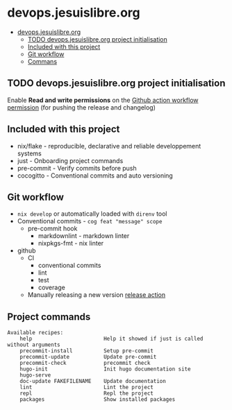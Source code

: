 # devops.jesuislibre.org

<!--toc:start-->

- [devops.jesuislibre.org](#repository)
  - [TODO devops.jesuislibre.org project initialisation](#todo-repository-project-initialisation)
  - [Included with this project](#included-with-this-project)
  - [Git workflow](#git-workflow)
  - [Commans](#commans)

<!--toc:end-->

## TODO devops.jesuislibre.org project initialisation

Enable **Read and write permissions** on the
[Github action workflow permission](https://github.com/badele/devops.jesuislibre.org/settings/actions)
(for pushing the release and changelog)

## Included with this project

- nix/flake - reproducible, declarative and reliable developpement systems
- just - Onboarding project commands
- pre-commit - Verify commits before push
- cocogitto - Conventional commits and auto versioning

## Git workflow

- `nix develop` or automatically loaded with `direnv` tool
- Conventional commits - `cog feat "message" scope`
  - pre-commit hook
    - markdownlint - markdown linter
    - nixpkgs-fmt - nix linter
- github
  - CI
    - conventional commits
    - lint
    - test
    - coverage
  - Manually releasing a new version
    [release action](https://github.com/badele/devops.jesuislibre.org/actions/workflows/Release.yml)

## Project commands

<!-- COMMANDS -->

```text
Available recipes:
    help                       Help it showed if just is called without arguments
    precommit-install          Setup pre-commit
    precommit-update           Update pre-commit
    precommit-check            precommit check
    hugo-init                  Init hugo documentation site
    hugo-serve
    doc-update FAKEFILENAME    Update documentation
    lint                       Lint the project
    repl                       Repl the project
    packages                   Show installed packages
```

<!-- /COMMANDS -->

